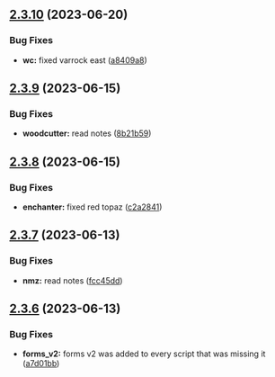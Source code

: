 ## [2.3.10](https://github.com/Torwent/wasp-free/compare/v2.3.9...v2.3.10) (2023-06-20)


### Bug Fixes

* **wc:** fixed varrock east ([a8409a8](https://github.com/Torwent/wasp-free/commit/a8409a83105c9e22589232f9cfc684e16b888f46))



## [2.3.9](https://github.com/Torwent/wasp-free/compare/v2.3.8...v2.3.9) (2023-06-15)


### Bug Fixes

* **woodcutter:** read notes ([8b21b59](https://github.com/Torwent/wasp-free/commit/8b21b59ab44e58dae0136449b0f354154e42cfe3))



## [2.3.8](https://github.com/Torwent/wasp-free/compare/v2.3.7...v2.3.8) (2023-06-15)


### Bug Fixes

* **enchanter:** fixed red topaz ([c2a2841](https://github.com/Torwent/wasp-free/commit/c2a284117192019c3db0c839c54253c12ab26bb9))



## [2.3.7](https://github.com/Torwent/wasp-free/compare/v2.3.6...v2.3.7) (2023-06-13)


### Bug Fixes

* **nmz:** read notes ([fcc45dd](https://github.com/Torwent/wasp-free/commit/fcc45dd6ea337812acd160782b269573d690a4b3))



## [2.3.6](https://github.com/Torwent/wasp-free/compare/v2.3.5...v2.3.6) (2023-06-13)


### Bug Fixes

* **forms_v2:** forms v2 was added to every script that was missing it ([a7d01bb](https://github.com/Torwent/wasp-free/commit/a7d01bb98a72b42a467322ed301e01d7f8ef03a6))



